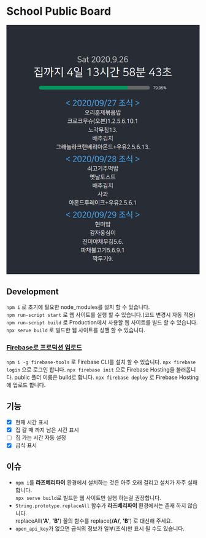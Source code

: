 # School Public Board

![alt text](1.png)

## Development

`npm i` 로 초기에 필요한 node_modules를 설치 할 수 있습니다.  
`npm run-script start` 로 웹 사이트를 실행 할 수 있습니다.(코드 변경시 자동 적용)  
`npm run-script build` 로 Production에서 사용할 웹 사이트를 빌드 할 수 있습니다.
`npx serve build` 로 빌드한 웹 사이트를 싱핼 할 수 있습니다.

### [Firebase로 프로덕션 업로드](https://firebase.google.com/docs/cli)

`npm i -g firebase-tools` 로 Firebase CLI를 설치 할 수 있습니다.
`npx firebase login` 으로 로그인 합니다.
`npx firebase init` 으로 Firebase Hosting을 불러옵니다. public 폴더 이름은 build로 합니다.
`npx firebase deploy` 로 Firebase Hosting에 업로드 합니다.

## 기능

- [x] 현재 시간 표시
- [x] 집 갈 때 까지 남은 시간 표시
- [ ] 집 가는 시간 자동 설정
- [x] 급식 표시

## 이슈

- `npm i`를 **라즈베리파이** 환경에서 설치하는 것은 아주 오래 걸리고 설치가 자주 실패합니다.  
  `npx serve build`로 빌드한 웹 사이트만 실행 하는걸 권장합니다.
- `String.prototype.replaceAll` 함수가 **라즈베리파이** 환경에서는 존재 하지 않습니다.  
  replaceAll(**'A'**, **'B'**) 꼴의 함수를 replace(**/A/**, **'B'**) 로 대신해 주세요.
- `open_api_key`가 없으면 급식의 정보가 일부(조식)만 표시 될 수도 있습니다.
